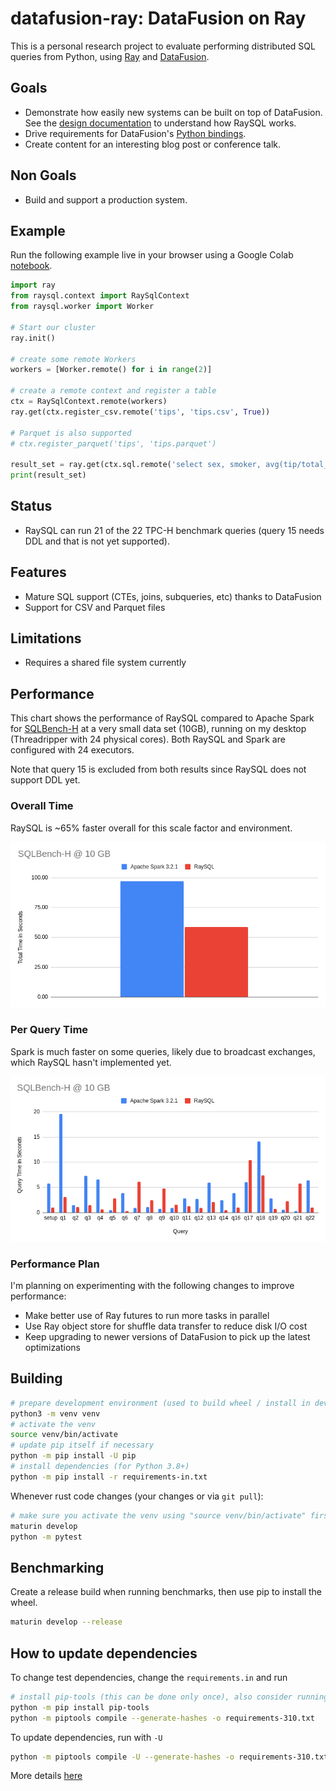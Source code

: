 # datafusion-ray: DataFusion on Ray

This is a personal research project to evaluate performing distributed SQL queries from Python, using
[Ray](https://www.ray.io/) and [DataFusion](https://github.com/apache/arrow-datafusion).

## Goals

- Demonstrate how easily new systems can be built on top of DataFusion. See the [design documentation](./docs/README.md)
  to understand how RaySQL works.
- Drive requirements for DataFusion's [Python bindings](https://github.com/apache/arrow-datafusion-python).
- Create content for an interesting blog post or conference talk.

## Non Goals

- Build and support a production system.

## Example

Run the following example live in your browser using a Google Colab [notebook](https://colab.research.google.com/drive/1tmSX0Lu6UFh58_-DBUVoyYx6BoXHOszP?usp=sharing).

```python
import ray
from raysql.context import RaySqlContext
from raysql.worker import Worker

# Start our cluster
ray.init()

# create some remote Workers
workers = [Worker.remote() for i in range(2)]

# create a remote context and register a table
ctx = RaySqlContext.remote(workers)
ray.get(ctx.register_csv.remote('tips', 'tips.csv', True))

# Parquet is also supported
# ctx.register_parquet('tips', 'tips.parquet')

result_set = ray.get(ctx.sql.remote('select sex, smoker, avg(tip/total_bill) as tip_pct from tips group by sex, smoker'))
print(result_set)
```

## Status

- RaySQL can run 21 of the 22 TPC-H benchmark queries (query 15 needs DDL and that is not yet supported).

## Features

- Mature SQL support (CTEs, joins, subqueries, etc) thanks to DataFusion
- Support for CSV and Parquet files

## Limitations

- Requires a shared file system currently

## Performance

This chart shows the performance of RaySQL compared to Apache Spark for
[SQLBench-H](https://sqlbenchmarks.io/sqlbench-h/) at a very small data set (10GB), running on my desktop (Threadripper
with 24 physical cores). Both RaySQL and Spark are configured with 24 executors.

Note that query 15 is excluded from both results since RaySQL does not support DDL yet.

### Overall Time

RaySQL is ~65% faster overall for this scale factor and environment.

![SQLBench-H Total](./docs/sqlbench-h-total.png)

### Per Query Time

Spark is much faster on some queries, likely due to broadcast exchanges, which RaySQL hasn't implemented yet.

![SQLBench-H Per Query](./docs/sqlbench-h-per-query.png)

### Performance Plan

I'm planning on experimenting with the following changes to improve performance:

- Make better use of Ray futures to run more tasks in parallel
- Use Ray object store for shuffle data transfer to reduce disk I/O cost
- Keep upgrading to newer versions of DataFusion to pick up the latest optimizations

## Building

```bash
# prepare development environment (used to build wheel / install in development)
python3 -m venv venv
# activate the venv
source venv/bin/activate
# update pip itself if necessary
python -m pip install -U pip
# install dependencies (for Python 3.8+)
python -m pip install -r requirements-in.txt
```

Whenever rust code changes (your changes or via `git pull`):

```bash
# make sure you activate the venv using "source venv/bin/activate" first
maturin develop
python -m pytest
```

## Benchmarking

Create a release build when running benchmarks, then use pip to install the wheel.

```bash
maturin develop --release
```

## How to update dependencies

To change test dependencies, change the `requirements.in` and run

```bash
# install pip-tools (this can be done only once), also consider running in venv
python -m pip install pip-tools
python -m piptools compile --generate-hashes -o requirements-310.txt
```

To update dependencies, run with `-U`

```bash
python -m piptools compile -U --generate-hashes -o requirements-310.txt
```

More details [here](https://github.com/jazzband/pip-tools)
